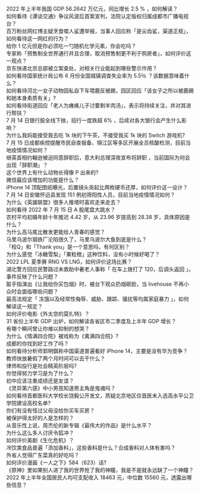 2022 年上半年我国 GDP 56.2642 万亿元，同比增长 2.5 % ，如何解读？  
如何看待《谭谈交通》争议风波后首案宣判，法院认定版权归属成都市广播电视台？  
百万粉丝网红博主疑烹食噬人鲨遭举报，当事人回应称「是尖齿鲨，渠道正规」，如何看待这一网红的行为？  
给你 1 亿元但是你必须吃一勺随机化学元素，你会吃吗？  
专家称「预售制全世界通行并且合理，取消预售制更不利于购房者」，如何评价这一观点？  
京东快递北京总部被立案查处，对相关行业能起到哪些警示作用？  
如何看待国家统计局公布 6 月份全国城镇调查失业率为 5.5％ ？该数据意味着什么？  
如何看待河北一女子动物园私自下车喂鹿反被踢，园区回应「该女子之所以被鹿踢和她本身素质有关」?  
如何看待街道回应「老人为瘫痪儿子讨要剩羊肉汤」，表示将持续关注，并对其进行帮扶？  
7 月 14 日银行股全线下挫，招行一度跌超 6% ，后续对各大银行会产生什么影响？  
为什么我妈能接受我去吃 1k 块的下午茶，不接受我买 1k 块的 Switch 游戏机?  
7 月 15 日成都疾控提醒市民自查报备、锦江区等多区开展全员核酸检测，目前当地疫情情况如何？  
继英首相约翰逊被迫同意辞职后，意大利总理深夜宣布将辞职 ，当前国际为何会出现「辞职潮」？  
这个世界上有什么动物长得像 P 出来的?  
微信最应该增加的功能是什么？  
iPhone 14 顶配图纸曝光，后置镜头突起比两枚硬币还厚，如何评价这一设计？  
7 月 14 日安徽怀远县发现 151 例初筛阳性人员，目前当地疫情情况如何？  
为什么《英雄联盟》很多人推塔时喜欢走来走去？  
如何看待 2022 年 7 月 15 日 A 股尾盘大跳水？  
农村平均初婚年龄十年推迟 4.42 岁，从 23.96 岁提高到 28.38 岁，具体原因是什么？  
为什么高马尾比散发更能给人青春的感觉？  
马里乌波尔钢铁厂沦陷很久了，马里乌波尔大鱼到底是什么？  
「栓Q」和「Thank you」是一个意思吗，有何区别？  
为什么感觉「冰糖雪梨」「果粒橙」这种饮料，没有小时候好喝了？  
2022 LPL 夏季赛 RNG VS LNG，如何评价这场比赛？  
湖北警方回应民警路过未救助中暑老人事称「 在车上拨打了 120，后调头返回 」，事件反映了什么问题？  
脏手指演出《让我给你买包烟》时，被台下观众扔烟砸脸，当 livehouse 不再小众时会面临哪些问题？  
最高法规定「 冻饿以及经常性侮辱、威胁、跟踪、骚扰等均属家庭暴力 」，如何解读这一规定？  
如何评价电影《外太空的莫扎特》？  
31 省份上半年 GDP 出炉，如何解读各省区市二季度及上半年 GDP 增长？  
有哪个瞬间曾让你难以抑制的想哭？  
为什么《情满四合院》被戏称为《禽满四合院》?  
成都的你找到好工作了吗？  
如何看待分析师郭明錤称中国渠道普遍看好 iPhone 14，主要是没有华为竞争？  
教师快放暑假了两个月时间可以去干什么？  
律师和投行是社会精英阶层吗?  
你觉得努力学习是为了什么？  
初中应该注重成绩还是友谊？  
《灵异第六感》中小男孩知道男主角是鬼魂吗？  
如何看待首都医科大学校长饶毅公开发文，质疑北京地区仅首医未入选高水平公卫学院建设高校名单?  
你们有没有怪过父母没给你买车买房？  
被保护得太好的人是怎样的？  
从音乐性上说，周杰伦的新专辑《最伟大的作品》是什么水平？  
为什么这么多人讨厌令狐冲？  
如何评价美剧《生化危机》？  
冷饮类食品普遍「添加香料」，这些香料是什么？合成香料对人体有害吗？  
外省人觉得广东菜真的好吃吗？  
如何评价漫画《一人之下》584（623）话?  
《原神》里如果别人进了我的世界抢了我的神瞳，我是不是就永远缺了一个神瞳？  
2022 年上半年全国居民人均可支配收入 18463 元，中位数 15560 元，透露出哪些信息？  
